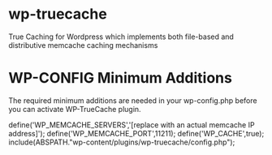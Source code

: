 wp-truecache
============

True Caching for Wordpress which implements both file-based and distributive memcache caching mechanisms

WP-CONFIG Minimum Additions
===========================

The required minimum additions are needed in your wp-config.php before you can activate WP-TrueCache plugin.


define('WP_MEMCACHE_SERVERS','[replace with an actual memcache IP address]');
define('WP_MEMCACHE_PORT',11211);
define('WP_CACHE',true);
include(ABSPATH."wp-content/plugins/wp-truecache/config.php");
